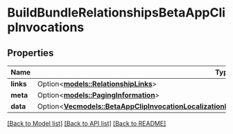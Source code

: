 # BuildBundleRelationshipsBetaAppClipInvocations

## Properties

Name | Type | Description | Notes
------------ | ------------- | ------------- | -------------
**links** | Option<[**models::RelationshipLinks**](RelationshipLinks.md)> |  | [optional]
**meta** | Option<[**models::PagingInformation**](PagingInformation.md)> |  | [optional]
**data** | Option<[**Vec<models::BetaAppClipInvocationLocalizationInlineCreateRelationshipsBetaAppClipInvocationData>**](BetaAppClipInvocationLocalizationInlineCreate_relationships_betaAppClipInvocation_data.md)> |  | [optional]

[[Back to Model list]](../README.md#documentation-for-models) [[Back to API list]](../README.md#documentation-for-api-endpoints) [[Back to README]](../README.md)


